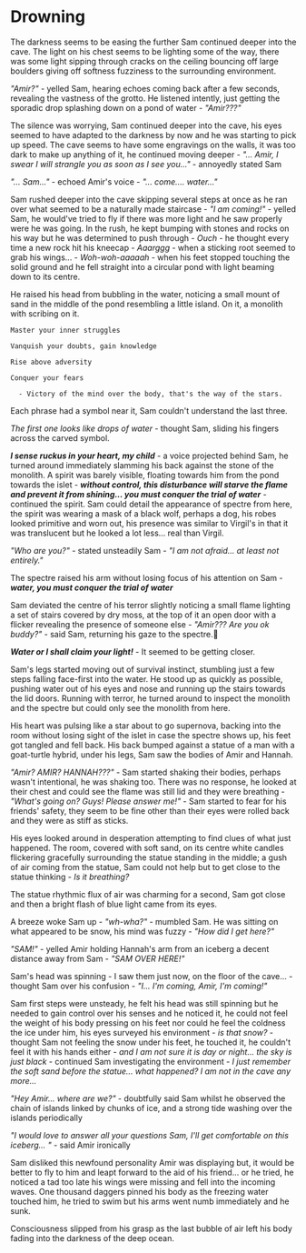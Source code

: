 # Drowning

The darkness seems to be easing the further Sam continued deeper into the cave. The light on his chest seems to be lighting some of the way, there was some light sipping through cracks on the ceiling bouncing off large boulders giving off softness fuzziness to the surrounding environment.



*"Amir?"* - yelled Sam, hearing echoes coming back after a few seconds, revealing the vastness of the grotto. He listened intently, just getting the sporadic drop splashing down on a pond of water - *"Amir???"*



The silence was worrying, Sam continued deeper into the cave, his eyes seemed to have adapted to the darkness by now and he was starting to pick up speed. The cave seems to have some engravings on the walls, it was too dark to make up anything of it, he continued moving deeper - *"... Amir, I swear I will strangle you as soon as I see you..."* - annoyedly stated Sam



*"... Sam..."* - echoed Amir's voice - *"... come.... water..."*



Sam rushed deeper into the cave skipping several steps at once as he ran over what seemed to be a naturally made staircase - *"I am coming!"* - yelled Sam, he would've tried to fly if there was more light and he saw properly were he was going. In the rush, he kept bumping with stones and rocks on his way but he was determined to push through - *Ouch* - he thought every time a new rock hit his kneecap - *Aaarggg* - when a  sticking root seemed to grab his wings... - *Woh-woh-aaaaah* - when his feet stopped touching the solid ground and he fell straight into a circular pond with light beaming down to its centre.

He raised his head from bubbling in the water, noticing a small mount of sand in the middle of the pond resembling a little island. On it, a monolith with scribing on it.



```
Master your inner struggles

Vanquish your doubts, gain knowledge

Rise above adversity

Conquer your fears

  - Victory of the mind over the body, that's the way of the stars.
```



Each phrase had a symbol near it, Sam couldn't understand the last three. 

*The first one looks like drops of water* - thought Sam, sliding his fingers across the carved symbol.



***I sense ruckus in your heart, my child*** - a voice projected behind Sam, he turned around immediately slamming his back against the stone of the monolith. A spirit was barely visible, floating towards him from the pond towards the islet - ***without control, this disturbance will starve the flame and prevent it from shining... you must conquer the trial of water*** - continued the spirit. Sam could detail the appearance of spectre from here, the spirit was wearing a mask of a black wolf, perhaps a dog, his robes looked primitive and worn out, his presence was similar to Virgil's in that it was translucent but he looked a lot less... real than Virgil.

*"Who are you?"* - stated unsteadily Sam - *"I am not afraid... at least not entirely."*



The spectre raised his arm without losing focus of his attention on Sam - ***water, you must conquer the trial of water***



Sam deviated the centre of his terror slightly noticing a small flame lighting a set of stairs covered by dry moss, at the top of it an open door with a flicker revealing the presence of someone else - *"Amir??? Are you ok buddy?"* - said Sam, returning his gaze to the spectre.



***Water or I shall claim your light!*** - It seemed to be getting closer.



Sam's legs started moving out of survival instinct, stumbling just a few steps falling face-first into the water. He stood up as quickly as possible, pushing water out of his eyes and nose and running up the stairs towards the lid doors. Running with terror, he turned around to inspect the monolith and the spectre but could only see the monolith from here.

His heart was pulsing like a star about to go supernova, backing into the room without losing sight of the islet in case the spectre shows up, his feet got tangled and fell back. His back bumped against a statue of a man with a goat-turtle hybrid, under his legs, Sam saw the bodies of Amir and Hannah.

*"Amir? AMIR? HANNAH???"* - Sam started shaking their bodies, perhaps wasn't intentional, he was shaking too. There was no response, he looked at their chest and could see the flame was still lid and they were breathing - *"What's going on? Guys! Please answer me!"* - Sam started to fear for his friends' safety, they seem to be fine other than their eyes were rolled back and they were as stiff as sticks. 

His eyes looked around in desperation attempting to find clues of what just happened. The room, covered with soft sand, on its centre white candles flickering gracefully surrounding the statue standing in the middle; a gush of air coming from the statue, Sam could not help but to get close to the statue thinking - *Is it breathing?*



The statue rhythmic flux of air was charming for a second, Sam got close and then a bright flash of blue light came from its eyes.



A breeze woke Sam up - *"wh-wha?"* - mumbled Sam. He was sitting on what appeared to be snow, his mind was fuzzy - *"How did I get here?"*



*"SAM!"* - yelled Amir holding Hannah's arm from an iceberg a decent distance away from Sam - *"SAM OVER HERE!"*

Sam's head was spinning - I saw them just now, on the floor of the cave... - thought Sam over his confusion - *"I... I'm coming, Amir, I'm coming!"*



Sam first steps were unsteady, he felt his head was still spinning but he needed to gain control over his senses and he noticed it, he could not feel the weight of his body pressing on his feet nor could he feel the coldness the ice under him, his eyes surveyed his environment - *is that snow?* - thought Sam not feeling the snow under his feet, he touched it, he couldn't feel it with his hands either - *and I am not sure it is day or night... the sky is just black* - continued Sam investigating the environment - *I just remember the soft sand before the statue... what happened? I am not in the cave any more...*



*"Hey Amir... where are we?"* - doubtfully said Sam whilst he observed the chain of islands linked by chunks of ice, and a strong tide washing over the islands periodically



*"I would love to answer all your questions Sam, I'll get comfortable on this iceberg... "* - said Amir ironically



Sam disliked this newfound personality Amir was displaying but, it would be better to fly to him and leapt forward to the aid of his friend... or he tried, he noticed a tad too late his wings were missing and fell into the incoming waves. One thousand daggers pinned his body as the freezing water touched him, he tried to swim but his arms went numb immediately and he sunk.

Consciousness slipped from his grasp as the last bubble of air left his body fading into the darkness of the deep ocean. 

 

